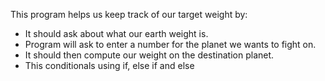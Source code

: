This program helps us keep track of our target weight by: 
- It should ask about what our earth weight is. 
- Program will ask to enter a number for the planet we wants to fight on. 
- It should then compute our weight on the destination planet.
- This conditionals using if, else if and else
